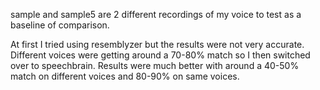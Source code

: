 sample and sample5 are 2 different recordings of my voice to test as a baseline of comparison. 

At first I tried using resemblyzer but the results were not very accurate. Different voices were getting around a 70-80% match so I then switched
over to speechbrain. Results were much better with around a 40-50% match on different voices and 80-90% on same voices.
